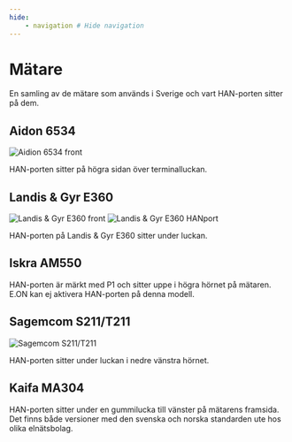 ```yaml
---
hide:
    - navigation # Hide navigation
---
```


# Mätare

En samling av de mätare som används i Sverige och vart HAN-porten sitter på dem.

## Aidon 6534 

![Aidion 6534 front](images/aidon-6534.jpeg)

HAN-porten sitter på högra sidan över terminalluckan.

## Landis & Gyr E360

![Landis & Gyr E360 front](images/LG_E360_1.png)
![Landis & Gyr E360 HANport](images/LG_E360_2.png)

HAN-porten på Landis & Gyr E360 sitter under luckan.

## Iskra AM550

HAN-porten är märkt med P1 och sitter uppe i högra hörnet på mätaren. E.ON kan ej aktivera HAN-porten på denna modell.

## Sagemcom S211/T211

![Sagemcom S211/T211](images/sagemcom_s211.png)

HAN-porten sitter under luckan i nedre vänstra hörnet.

## Kaifa MA304

HAN-porten sitter under en gummilucka till vänster på mätarens framsida. Det finns både versioner med den svenska och norska standarden ute hos olika elnätsbolag.
